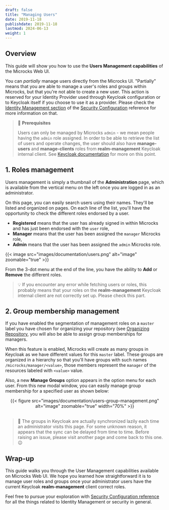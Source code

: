 ```yaml
---
draft: false
title: "Managing Users"
date: 2019-11-18
publishdate: 2019-11-18
lastmod: 2024-06-13
weight: 1
---
```


## Overview

This guide will show you how to use the **Users Management capabilities** of the Microcks Web UI. 

You can *partially* manage users directly from the Microcks UI. "Partially" means that you are able to manage a user's roles and groups within Microcks, but that you're not able to create a new user. This action is reserved for your Identity Provider used through Keycloak configuration or to Keycloak itself if you choose to use it as a provider. Please check the [Identity Management section](/documentation/references/configuration/security-config/#identity-management) of the [Security Configuration](/documentation/references/configuration/security-config) reference for more information on that.

> 🚨 **Prerequisites**
>
> Users can only be managed by Microcks `admin` - we mean people having the `admin` role assigned. In order to be able to retrieve the list of users and operate changes, the user should also have **manage-users** and **manage-clients** roles from **realm-management** Keycloak internal client. See [Keycloak documentation](https://www.keycloak.org/docs/latest/server_admin/index.html#_per_realm_admin_permissions) for more on this point.

## 1. Roles management

Users management is simply a thumbnail of the **Administration** page, which is available from the vertical menu on the left once you are logged in as an administrator. 

On this page, you can easily search users using their names. They'll be listed and organized on pages. On each line of the list, you'll have the opportunity to check the different roles endorsed by a user.

* **Registered** means that the user has already signed in within Microcks and has just been endorsed with the `user` role,
* **Manager** means that the user has been assigned the `manager` Microcks role,
* **Admin** means that the user has been assigned the `admin` Microcks role.

{{< image src="images/documentation/users.png" alt="image" zoomable="true" >}}

From the 3-dot menu at the end of the line, you have the ability to **Add** or **Remove** the different roles.

> 💡 If you encounter any error while fetching users or roles, this probably means that your roles on the **realm-management** Keycloak internal client are not correctly set up. Please check this part.

## 2. Group membership management

If you have enabled the segmentation of management roles on a `master` label you have chosen for organizing your repository (see [Organizing Repository](/documentation/guides/administration/organizing-repository/#3-segmenting-management-responsibilities), you will also be able to assign group memberships for managers.

When this feature is enabled, Microcks will create as many groups in Keycloak as we have different values for this `master` label. These groups are organized in a hierarchy so that you'll have groups with such names `/microcks/manager/<value>`, those members represent the `manager` of the resources labeled with `<value>` value.

Also, a new **Manage Groups** option appears in the option menu for each user. From this new modal window, you can easily manage group membership for a specified user as shown below: 

<div align="center">
{{< figure src="images/documentation/users-group-management.png" alt="image" zoomable="true" width="70%" >}}
</div>
<br/>

> 🚨 The groups in Keycloak are actually synchronized lazily each time an administrator visits this page. For some unknown reason, it appears that the sync can be delayed from time to time. Before raising an issue, please visit another page and come back to this one. 😉

## Wrap-up

This guide walks you through the User Management capabilities available on Microcks Web UI. We hope you learned how straightforward it is to manage user roles and groups once your administrator users have the current Keycloak **realm-management** client correct roles.

Feel free to pursue your exploration with [Security Configuration reference](/documentation/references/configuration/security-config) for all the things related to Identity Management or security in general.
